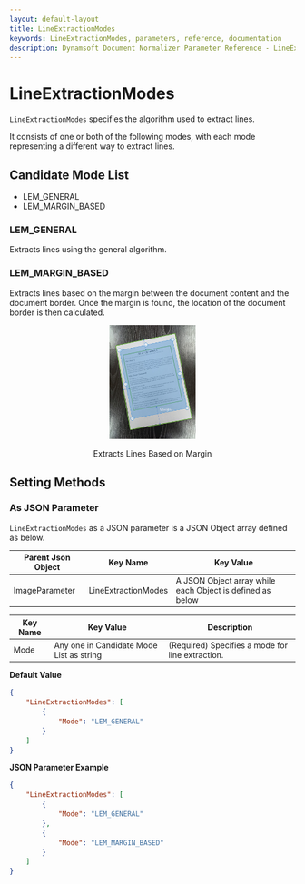 ```yaml
---
layout: default-layout
title: LineExtractionModes
keywords: LineExtractionModes, parameters, reference, documentation
description: Dynamsoft Document Normalizer Parameter Reference - LineExtractionModes
---
```


# LineExtractionModes

`LineExtractionModes` specifies the algorithm used to extract lines.

It consists of one or both of the following modes, with each mode representing a different way to extract lines.

## Candidate Mode List

- LEM_GENERAL
- LEM_MARGIN_BASED

### LEM_GENERAL

Extracts lines using the general algorithm.

### LEM_MARGIN_BASED

Extracts lines based on the margin between the document content and the document border. Once the margin is found, the location of the document border is then calculated.

<div align="center">
   <p><img src="assets/margin.png" width="30%" alt="margin"></p>
   <p>Extracts Lines Based on Margin</p>
</div>

## Setting Methods

### As JSON Parameter

`LineExtractionModes` as a JSON parameter is a JSON Object array defined as below.

| Parent Json Object | Key Name | Key Value |
| ------------------ | ------------------- | ---------- |
| ImageParameter | LineExtractionModes | A JSON Object array while each Object is defined as below |

| Key Name | Key Value | Description |
| -------- | --------- | ----------- |
| Mode | Any one in Candidate Mode List as string | (Required) Specifies a mode for line extraction.  |

**Default Value**

```json
{
    "LineExtractionModes": [
        {
            "Mode": "LEM_GENERAL" 
        }
    ]
}
```

**JSON Parameter Example**

```json
{
    "LineExtractionModes": [
        {
            "Mode": "LEM_GENERAL"
        },
        {
            "Mode": "LEM_MARGIN_BASED" 
        }
    ]
}
```

